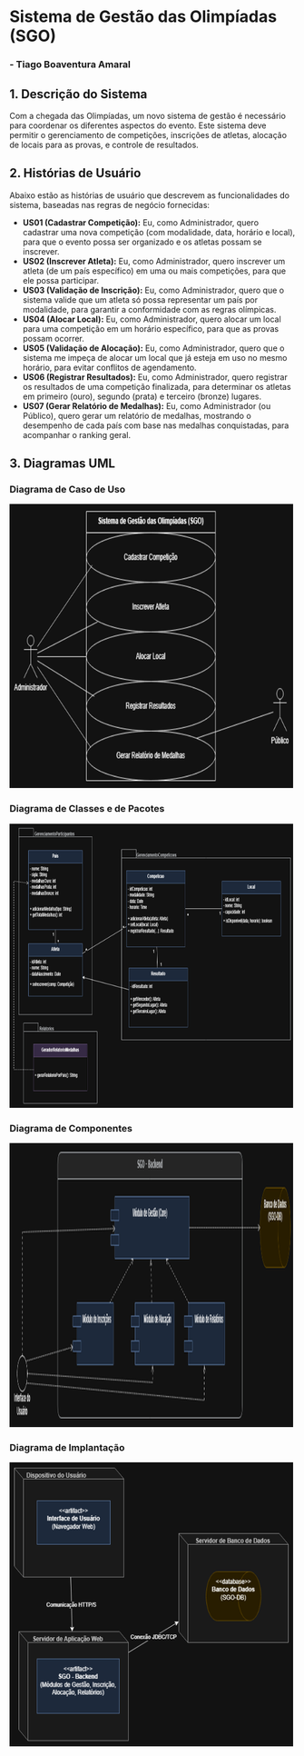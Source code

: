 # Sistema de Gestão das Olimpíadas (SGO)
### - Tiago Boaventura Amaral


## 1. Descrição do Sistema

Com a chegada das Olimpíadas, um novo sistema de gestão é necessário para coordenar os diferentes aspectos do evento. Este sistema deve permitir o gerenciamento de competições, inscrições de atletas, alocação de locais para as provas, e controle de resultados.

## 2. Histórias de Usuário

Abaixo estão as histórias de usuário que descrevem as funcionalidades do sistema, baseadas nas regras de negócio fornecidas:

* **US01 (Cadastrar Competição):** Eu, como Administrador, quero cadastrar uma nova competição (com modalidade, data, horário e local), para que o evento possa ser organizado e os atletas possam se inscrever.
* **US02 (Inscrever Atleta):** Eu, como Administrador, quero inscrever um atleta (de um país específico) em uma ou mais competições, para que ele possa participar.
* **US03 (Validação de Inscrição):** Eu, como Administrador, quero que o sistema valide que um atleta só possa representar um país por modalidade, para garantir a conformidade com as regras olímpicas.
* **US04 (Alocar Local):** Eu, como Administrador, quero alocar um local para uma competição em um horário específico, para que as provas possam ocorrer.
* **US05 (Validação de Alocação):** Eu, como Administrador, quero que o sistema me impeça de alocar um local que já esteja em uso no mesmo horário, para evitar conflitos de agendamento.
* **US06 (Registrar Resultados):** Eu, como Administrador, quero registrar os resultados de uma competição finalizada, para determinar os atletas em primeiro (ouro), segundo (prata) e terceiro (bronze) lugares.
* **US07 (Gerar Relatório de Medalhas):** Eu, como Administrador (ou Público), quero gerar um relatório de medalhas, mostrando o desempenho de cada país com base nas medalhas conquistadas, para acompanhar o ranking geral.

## 3. Diagramas UML

### Diagrama de Caso de Uso

<img width="500px" height="500px" src="Imagens/casos-de-uso.png"/>

### Diagrama de Classes e de Pacotes

<img width="500px" height="500px" src="Imagens/diagrama-de-classes-e-pacotes.png"/>


### Diagrama de Componentes

<img width="500px" height="500px" src="Imagens/diagrama-de-componetes.png"/>

### Diagrama de Implantação

<img width="500px" height="500px" src="Imagens/diagrama-de-implantacao.png"/>
